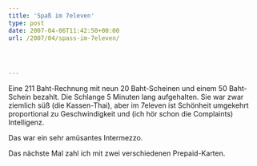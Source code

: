```yaml
---
title: 'Spaß im 7eleven'
type: post
date: 2007-04-06T11:42:50+00:00
url: /2007/04/spass-im-7eleven/




---
```

Eine 211 Baht-Rechnung mit neun 20 Baht-Scheinen und einem 50 Baht-Schein bezahlt. Die Schlange 5 Minuten lang aufgehalten. Sie war zwar ziemlich süß (die Kassen-Thai), aber im 7eleven ist Schönheit umgekehrt proportional zu Geschwindigkeit und (ich hör schon die Complaints) Intelligenz.

Das war ein sehr amüsantes Intermezzo.

Das nächste Mal zahl ich mit zwei verschiedenen Prepaid-Karten.
